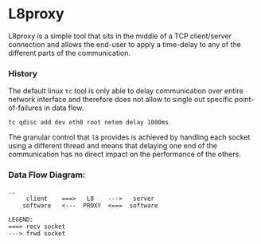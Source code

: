 # L8proxy 

L8proxy is a simple tool that sits in the middle of a TCP client/server connection and allows the end-user to apply a time-delay to any of the different parts of the communication. 

### History

The default linux `tc` tool is only able to delay communication over entire network interface and therefore does not allow to single out specific point-of-failures in data flow.

``` 
tc qdisc add dev eth0 root netem delay 1000ms  
```

The granular control that `l8` provides is achieved by handling each socket using a different thread and means that delaying one end of the communication has no direct impact on the performance of the others.

### Data Flow Diagram:

``` 
..
     client    ===>   L8    --->   server
    software   <---  PROXY  <===  software

LEGEND:
===> recv socket
---> frwd socket

```
<br/>
